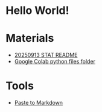 # Hello World!

# Materials
- [20250913 STAT README](https://docs.google.com/spreadsheets/d/1-UFyabcTQTQ9ZaXoXk9rYrOnwDxJEAOYwu1l0E4ezAQ/edit?usp=sharing)
- [Google Colab python files folder](https://drive.google.com/drive/folders/15ehJAjL8AZbzjNRJMk5KlFeJlzFMnSEK?usp=sharing)

# Tools
- [Paste to Markdown](https://euangoddard.github.io/clipboard2markdown/)
